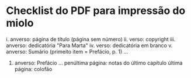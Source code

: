 # Checklist do PDF para impressão do miolo

i. anverso: página de título (página sem número)
ii. verso: copyright
iii. anverso: dedicatória "Para Marta"
iv. verso: dedicatória em branco
v. anverso: Sumário (primeito item = Prefácio, p. 1)
...
1. anverso: Prefácio
...
penúltima página: notas do último capítulo
última página: colofão
